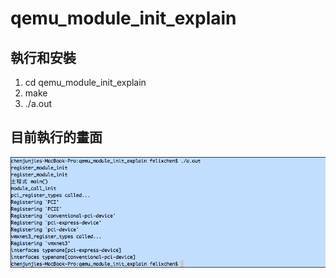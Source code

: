 # qemu_module_init_explain

## 執行和安裝
1. cd qemu_module_init_explain
1. make
1. ./a.out


## 目前執行的畫面
![alt text](https://github.com/Phelis/qemu_module_init_explain/blob/master/Screen%20Shot%202018-01-17%20at%204.42.55%20PM.png)


